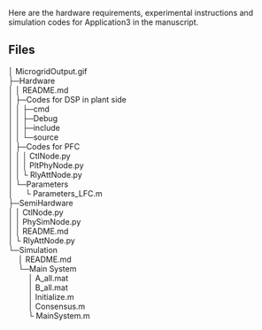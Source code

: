 
Here are the hardware requirements, experimental instructions and simulation codes for Application3 in the manuscript.


## Files

│ MicrogridOutput.gif  
├─Hardware  
│  │  README.md  
│  ├─Codes for DSP in plant side  
│  │  ├─cmd  
│  │  ├─Debug  
│  │  ├─include  
│  │  └─source  
│  ├─Codes for PFC  
│  │  │ CtlNode.py  
│  │  │ PltPhyNode.py  
│  │  └ RlyAttNode.py  
│  └─Parameters  
│   &emsp;   └  Parameters_LFC.m  
├─SemiHardware    
│ │ CtlNode.py  
│ │ PhySimNode.py  
│ │ README.md  
│ └ RlyAttNode.py  
└─Simulation  
&emsp;    │  README.md  
&emsp;    └─Main System    
&emsp; &emsp;     │  A_all.mat  
&emsp; &emsp;     │  B_all.mat  
&emsp; &emsp;     │  Initialize.m  
&emsp; &emsp;     │  Consensus.m  
&emsp; &emsp;     └  MainSystem.m  


